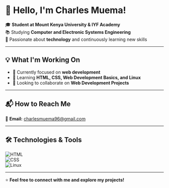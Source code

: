 # 👋 Hello, I'm Charles Muema!  

🎓 **Student at Mount Kenya University & IYF Academy**  
📚 Studying **Computer and Electronic Systems Engineering**  
🚀 Passionate about **technology** and continuously learning new skills  

---

## **💡 What I'm Working On**  
- 🔭 Currently focused on **web development**  
- 🌱 Learning **HTML, CSS, Web Development Basics, and Linux**  
- 🤝 Looking to collaborate on **Web Development Projects**  

---

## **📬 How to Reach Me**  
📧 **Email:** [charlesmuema96@gmail.com](mailto:charlesmuema96@gmail.com)  

---

## **🛠️ Technologies & Tools**  
![HTML](https://img.shields.io/badge/Code-HTML-orange?style=for-the-badge)  
![CSS](https://img.shields.io/badge/Code-CSS-blue?style=for-the-badge)  
![Linux](https://img.shields.io/badge/System-Linux-lightgrey?style=for-the-badge)  

---

⭐ **Feel free to connect with me and explore my projects!**
